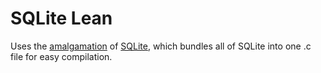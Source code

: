 # SQLite Lean

Uses the [amalgamation](https://sqlite.org/amalgamation.html) of [SQLite](https://sqlite.org/), which bundles all of SQLite into one .c file for easy compilation.
